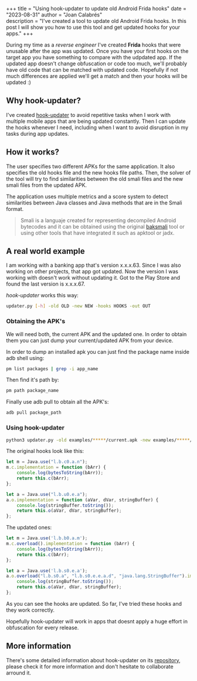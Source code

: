 +++ 
title = "Using hook-updater to update old Android Frida hooks" 
date = "2023-08-31" 
author = "Joan Calabrés"  
description = "I've created a tool to update old Android Frida hooks. In this post I will show you how to use this tool and get updated hooks for your apps." 
+++

During my time as a *reverse engineer* I've created **Frida** hooks that were unusable after the app was updated. Once you have your first hooks on the target app you have something to compare with the udpdated app. If the updated app doesn't change obfuscation or code too much, we'll probably have old code that can be matched with updated code. Hopefully if not much differences are applied we'll get a match and then your hooks will be updated :)

## Why hook-updater?

I've created [hook-updater](https://github.com/jcalabres/hook-updater) to avoid repetitive tasks when I work with multiple mobile apps that are being updated constantly. Then I can update the hooks whenever I need, including when I want to avoid disruption in my tasks during app updates. 

## How it works?

The user specifies two different APKs for the same application. It also specifies the old hooks file and the new hooks file paths. Then, the solver of the tool will try to find similarities between the old smali files and the new smali files from the updated APK. 

The application uses multiple metrics and a score system to detect similarities between Java classes and Java methods that are in the Smali format.

>Smali is a languaje created for representing decompiled Android bytecodes and it can be obtained using the original [baksmali](https://github.com/JesusFreke/smali) tool or using other tools that have integrated it such as apktool or jadx.

## A real world example

I am working with a banking app that's version x.x.x.63. Since I was also working on other projects, that app got updated. Now the version I was working with doesn't work without updating it. Got to the Play Store and found the last version is x.x.x.67.

*hook-updater* works this way:

```bash
updater.py [-h] -old OLD -new NEW -hooks HOOKS -out OUT
```

### Obtaining the APK's

We will need both, the current APK and the updated one. In order to obtain them you can just dump your current/updated APK from your device.

In order to dump an installed apk you can just find the package name inside adb shell using: 

```bash 
pm list packages | grep -i app_name
```

Then find it's path by:

```bash
pm path package_name
```

Finally use adb pull to obtain all the APK's:

```bash
adb pull package_path
```

### Using hook-updater

```bash
python3 updater.py -old examples/*****/current.apk -new examples/*****/updated.apk -hooks  examples/*****/hooks.js -out updated_hooks.js
```

The original hooks look like this:

```js
let m = Java.use("l.b.c0.a.n");
m.c.implementation = function (bArr) {
    console.log(bytesToString(bArr));
    return this.c(bArr);
};

let a = Java.use("l.b.u0.e.a");
a.o.implementation = function (aVar, dVar, stringBuffer) {
    console.log(stringBuffer.toString());
    return this.o(aVar, dVar, stringBuffer);
};
```

The updated ones:

```js
let m = Java.use('l.b.b0.a.m');
m.c.overload().implementation = function (bArr) {
    console.log(bytesToString(bArr));
    return this.c(bArr);
};

let a = Java.use('l.b.s0.e.a');
a.o.overload("l.b.s0.a", "l.b.s0.e.e.a.d", "java.lang.StringBuffer").implementation = function (aVar, dVar, stringBuffer) {
    console.log(stringBuffer.toString());
    return this.o(aVar, dVar, stringBuffer);
};
```

As you can see the hooks are updated. So far, I've tried these hooks and they work correctly. 

Hopefully hook-updater will work in apps that doesnt apply a huge effort in obfuscation for every release.

## More information

There's some detailed information about hook-updater on its [repository](https://github.com/jcalabres/hook-updater), please check it for more information and don't hesitate to collaborate arround it.